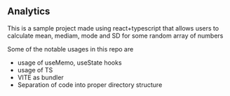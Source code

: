 ## Analytics

This is a sample project made using react+typescript that allows users to calculate mean, mediam, mode and SD for some random array of numbers

Some of the notable usages in this repo are

- usage of useMemo, useState hooks
- usage of TS
- VITE as bundler
- Separation of code into proper directory structure

